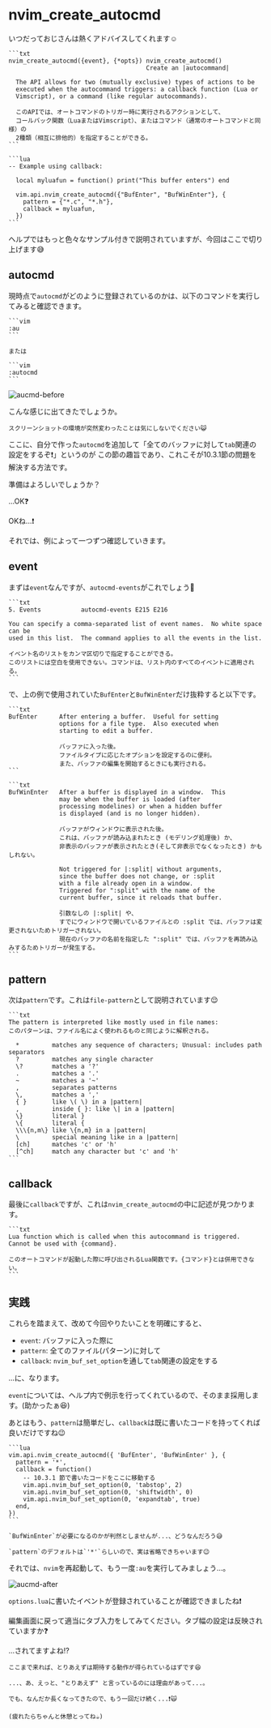 # nvim_create_autocmd

いつだっておじさんは熱くアドバイスしてくれます☺️

~~~admonish info title=":h nvim_create_autocmd"
```txt
nvim_create_autocmd({event}, {*opts}) nvim_create_autocmd()
                                      Create an |autocommand|

  The API allows for two (mutually exclusive) types of actions to be
  executed when the autocommand triggers: a callback function (Lua or
  Vimscript), or a command (like regular autocommands).

  このAPIでは、オートコマンドのトリガー時に実行されるアクションとして、
  コールバック関数（LuaまたはVimscript）、またはコマンド（通常のオートコマンドと同様）の
  2種類（相互に排他的）を指定することができる。
```

```lua
-- Example using callback:

  local myluafun = function() print("This buffer enters") end

  vim.api.nvim_create_autocmd({"BufEnter", "BufWinEnter"}, {
    pattern = {"*.c", "*.h"},
    callback = myluafun,
  })
```
~~~

ヘルプではもっと色々なサンプル付きで説明されていますが、今回はここで切り上げます😅

## autocmd

現時点で`autocmd`がどのように登録されているのかは、以下のコマンドを実行してみると確認できます。

~~~admonish quote
```vim
:au
```

または

```vim
:autocmd
```
~~~

![aucmd-before](img/aucmd-before.webp)

こんな感じに出てきたでしょうか。

```admonish note
スクリーンショットの環境が突然変わったことは気にしないでください😺
```

ここに、自分で作った`autocmd`を追加して「全てのバッファに対して`tab`関連の設定をするぞ❗」というのが
この節の趣旨であり、これこそが10.3.1節の問題を解決する方法です。

準備はよろしいでしょうか？

...OK❓

OKね...❗

それでは、例によって一つずつ確認していきます。

## event

まずは`event`なんですが、`autocmd-events`がこれでしょう🤔

~~~admonish info title=":h autocmd-events"
```txt
5. Events           autocmd-events E215 E216

You can specify a comma-separated list of event names.  No white space can be
used in this list.  The command applies to all the events in the list.

イベント名のリストをカンマ区切りで指定することができる。
このリストには空白を使用できない。コマンドは、リスト内のすべてのイベントに適用される。
```
~~~

で、上の例で使用されていた`BufEnter`と`BufWinEnter`だけ抜粋すると以下です。

~~~admonish info title=":h BufEnter"
```txt
BufEnter      After entering a buffer.  Useful for setting
              options for a file type.  Also executed when
              starting to edit a buffer.

              バッファに入った後。
              ファイルタイプに応じたオプションを設定するのに便利。
              また、バッファの編集を開始するときにも実行される。
```
~~~

~~~admonish info title=":h BufWinEnter"
```txt
BufWinEnter   After a buffer is displayed in a window.  This
              may be when the buffer is loaded (after
              processing modelines) or when a hidden buffer
              is displayed (and is no longer hidden).

              バッファがウィンドウに表示された後。
              これは、バッファが読み込まれたとき (モデリング処理後) か、
              非表示のバッファが表示されたとき(そして非表示でなくなったとき) かもしれない。

              Not triggered for |:split| without arguments,
              since the buffer does not change, or :split
              with a file already open in a window.
              Triggered for ":split" with the name of the
              current buffer, since it reloads that buffer.

              引数なしの |:split| や、
              すでにウィンドウで開いているファイルとの :split では、バッファは変更されないためトリガーされない。
              現在のバッファの名前を指定した ":split" では、バッファを再読み込みするためトリガーが発生する。
```
~~~

## pattern

次は`pattern`です。これは`file-pattern`として説明されています😌

~~~admonish info title=":h file-pattern"
```txt
The pattern is interpreted like mostly used in file names:
このパターンは、ファイル名によく使われるものと同じように解釈される。

  *         matches any sequence of characters; Unusual: includes path separators
  ?         matches any single character
  \?        matches a '?'
  .         matches a '.'
  ~         matches a '~'
  ,         separates patterns
  \,        matches a ','
  { }       like \( \) in a |pattern|
  ,         inside { }: like \| in a |pattern|
  \}        literal }
  \{        literal {
  \\\{n,m\} like \{n,m} in a |pattern|
  \         special meaning like in a |pattern|
  [ch]      matches 'c' or 'h'
  [^ch]     match any character but 'c' and 'h'
```
~~~

## callback

最後に`callback`ですが、これは`nvim_create_autocmd`の中に記述が見つかります。

~~~admonish info title=":h nvim_create_autocmd"
```txt
Lua function which is called when this autocommand is triggered. Cannot be used with {command}.

このオートコマンドが起動した際に呼び出されるLua関数です。{コマンド}とは併用できない。
```
~~~

## 実践

これらを踏まえて、改めて今回やりたいことを明確にすると、

- `event`: バッファに入った際に
- `pattern`: 全てのファイル(パターン)に対して
- `callback`: `nvim_buf_set_option`を通して`tab`関連の設定をする

...に、なります。

`event`については、ヘルプ内で例示を行ってくれているので、そのまま採用します。(助かったぁ😆)

あとはもう、`pattern`は簡単だし、`callback`は既に書いたコードを持ってくれば良いだけですね😉

~~~admonish example title="options.lua"
```lua
vim.api.nvim_create_autocmd({ 'BufEnter', 'BufWinEnter' }, {
  pattern = '*',
  callback = function()
    -- 10.3.1 節で書いたコードをここに移動する
    vim.api.nvim_buf_set_option(0, 'tabstop', 2)
    vim.api.nvim_buf_set_option(0, 'shiftwidth', 0)
    vim.api.nvim_buf_set_option(0, 'expandtab', true)
  end,
})
```
~~~

```admonish note
`BufWinEnter`が必要になるのかが判然としませんが...、どうなんだろう😅
```

~~~admonish tip
`pattern`のデフォルトは`'*'`らしいので、実は省略できちゃいます😉
~~~

それでは、`nvim`を再起動して、もう一度`:au`を実行してみましょう...。

![aucmd-after](img/aucmd-after.webp)

`options.lua`に書いたイベントが登録されていることが確認できましたね❗

編集画面に戻って適当にタブ入力をしてみてください。タブ幅の設定は反映されていますか❓

...されてますよね⁉️

```admonish success
ここまで来れば、とりあえずは期待する動作が得られているはずです😆

...、あ、えっと、"とりあえず" と言っているのには理由があって...。

でも、なんだか長くなってきたので、もう一回だけ続く...❗🙀

(疲れたらちゃんと休憩とってね☕)
```
